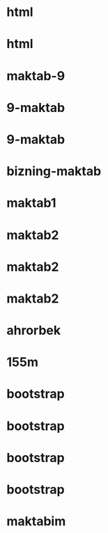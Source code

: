 # html
# html
# maktab-9
# 9-maktab
# 9-maktab
# bizning-maktab
# maktab1
# maktab2
# maktab2
# maktab2
# ahrorbek
# 155m
# bootstrap
# bootstrap
# bootstrap
# bootstrap
# maktabim
